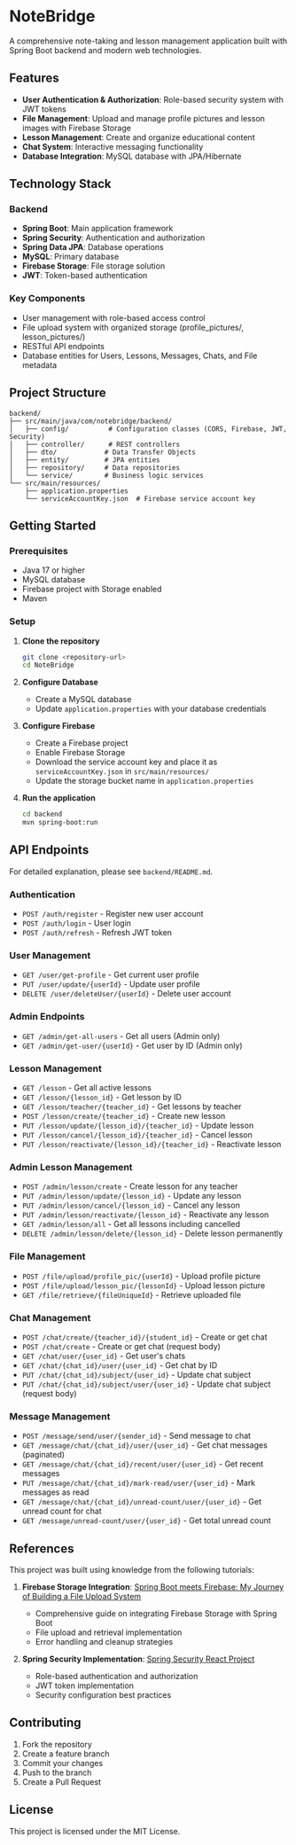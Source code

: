 # NoteBridge

A comprehensive note-taking and lesson management application built with Spring Boot backend and modern web technologies.

## Features

- **User Authentication & Authorization**: Role-based security system with JWT tokens
- **File Management**: Upload and manage profile pictures and lesson images with Firebase Storage
- **Lesson Management**: Create and organize educational content
- **Chat System**: Interactive messaging functionality
- **Database Integration**: MySQL database with JPA/Hibernate

## Technology Stack

### Backend
- **Spring Boot**: Main application framework
- **Spring Security**: Authentication and authorization
- **Spring Data JPA**: Database operations
- **MySQL**: Primary database
- **Firebase Storage**: File storage solution
- **JWT**: Token-based authentication

### Key Components
- User management with role-based access control
- File upload system with organized storage (profile_pictures/, lesson_pictures/)
- RESTful API endpoints
- Database entities for Users, Lessons, Messages, Chats, and File metadata

## Project Structure

```
backend/
├── src/main/java/com/notebridge/backend/
│   ├── config/          # Configuration classes (CORS, Firebase, JWT, Security)
│   ├── controller/      # REST controllers
│   ├── dto/            # Data Transfer Objects
│   ├── entity/         # JPA entities
│   ├── repository/     # Data repositories
│   └── service/        # Business logic services
└── src/main/resources/
    ├── application.properties
    └── serviceAccountKey.json  # Firebase service account key
```

## Getting Started

### Prerequisites
- Java 17 or higher
- MySQL database
- Firebase project with Storage enabled
- Maven

### Setup

1. **Clone the repository**
   ```bash
   git clone <repository-url>
   cd NoteBridge
   ```

2. **Configure Database**
   - Create a MySQL database
   - Update `application.properties` with your database credentials

3. **Configure Firebase**
   - Create a Firebase project
   - Enable Firebase Storage
   - Download the service account key and place it as `serviceAccountKey.json` in `src/main/resources/`
   - Update the storage bucket name in `application.properties`

4. **Run the application**
   ```bash
   cd backend
   mvn spring-boot:run
   ```

## API Endpoints

For detailed explanation, please see `backend/README.md`.

### Authentication
- `POST /auth/register` - Register new user account
- `POST /auth/login` - User login
- `POST /auth/refresh` - Refresh JWT token

### User Management
- `GET /user/get-profile` - Get current user profile
- `PUT /user/update/{userId}` - Update user profile
- `DELETE /user/deleteUser/{userId}` - Delete user account

### Admin Endpoints
- `GET /admin/get-all-users` - Get all users (Admin only)
- `GET /admin/get-user/{userId}` - Get user by ID (Admin only)

### Lesson Management
- `GET /lesson` - Get all active lessons
- `GET /lesson/{lesson_id}` - Get lesson by ID
- `GET /lesson/teacher/{teacher_id}` - Get lessons by teacher
- `POST /lesson/create/{teacher_id}` - Create new lesson
- `PUT /lesson/update/{lesson_id}/{teacher_id}` - Update lesson
- `PUT /lesson/cancel/{lesson_id}/{teacher_id}` - Cancel lesson
- `PUT /lesson/reactivate/{lesson_id}/{teacher_id}` - Reactivate lesson

### Admin Lesson Management
- `POST /admin/lesson/create` - Create lesson for any teacher
- `PUT /admin/lesson/update/{lesson_id}` - Update any lesson
- `PUT /admin/lesson/cancel/{lesson_id}` - Cancel any lesson
- `PUT /admin/lesson/reactivate/{lesson_id}` - Reactivate any lesson
- `GET /admin/lesson/all` - Get all lessons including cancelled
- `DELETE /admin/lesson/delete/{lesson_id}` - Delete lesson permanently

### File Management
- `POST /file/upload/profile_pic/{userId}` - Upload profile picture
- `POST /file/upload/lesson_pic/{lessonId}` - Upload lesson picture
- `GET /file/retrieve/{fileUniqueId}` - Retrieve uploaded file

### Chat Management
- `POST /chat/create/{teacher_id}/{student_id}` - Create or get chat
- `POST /chat/create` - Create or get chat (request body)
- `GET /chat/user/{user_id}` - Get user's chats
- `GET /chat/{chat_id}/user/{user_id}` - Get chat by ID
- `PUT /chat/{chat_id}/subject/{user_id}` - Update chat subject
- `PUT /chat/{chat_id}/subject/user/{user_id}` - Update chat subject (request body)

### Message Management
- `POST /message/send/user/{sender_id}` - Send message to chat
- `GET /message/chat/{chat_id}/user/{user_id}` - Get chat messages (paginated)
- `GET /message/chat/{chat_id}/recent/user/{user_id}` - Get recent messages
- `PUT /message/chat/{chat_id}/mark-read/user/{user_id}` - Mark messages as read
- `GET /message/chat/{chat_id}/unread-count/user/{user_id}` - Get unread count for chat
- `GET /message/unread-count/user/{user_id}` - Get total unread count

## References

This project was built using knowledge from the following tutorials:

1. **Firebase Storage Integration**: [Spring Boot meets Firebase: My Journey of Building a File Upload System](https://dev.to/priya01/spring-boot-meets-firebase-my-journey-of-building-a-file-upload-system-4m3i)
   - Comprehensive guide on integrating Firebase Storage with Spring Boot
   - File upload and retrieval implementation
   - Error handling and cleanup strategies

2. **Spring Security Implementation**: [Spring Security React Project](https://medium.com/@kalanamalshan98/list/spring-security-react-project-3f3969e2181e)
   - Role-based authentication and authorization
   - JWT token implementation
   - Security configuration best practices

## Contributing

1. Fork the repository
2. Create a feature branch
3. Commit your changes
4. Push to the branch
5. Create a Pull Request

## License

This project is licensed under the MIT License.
